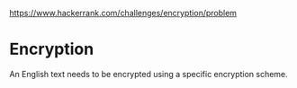 https://www.hackerrank.com/challenges/encryption/problem

# Encryption
An English text needs to be encrypted using a specific encryption scheme. 
